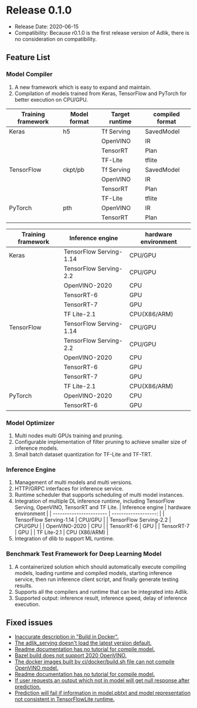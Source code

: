 # Release 0.1.0

- Release Date: 2020-06-15
- Compatibility: Because r0.1.0 is the first release version of Adlik, there is no consideration on compatibility.

## Feature List

### Model Compiler

1. A new framework which is easy to expand and maintain.
2. Compilation of models trained from Keras, TensorFlow and PyTorch for better execution on CPU/GPU.

| Training framework | Model format | Target runtime | compiled format |
| ------------------ | ------------ | -------------- | --------------- |
| Keras              | h5           | Tf Serving     | SavedModel      |
|                    |              | OpenVINO       | IR              |
|                    |              | TensorRT       | Plan            |
|                    |              | TF-Lite        | tflite          |
| TensorFlow         | ckpt/pb      | Tf Serving     | SavedModel      |
|                    |              | OpenVINO       | IR              |
|                    |              | TensorRT       | Plan            |
|                    |              | TF-Lite        | tflite          |
| PyTorch            | pth          | OpenVINO       | IR              |
|                    |              | TensorRT       | Plan            |

| Training framework | Inference engine        | hardware environment |
| ------------------ | ----------------------- | -------------------- |
| Keras              | TensorFlow Serving-1.14 | CPU/GPU              |
|                    | TensorFlow Serving-2.2  | CPU/GPU              |
|                    | OpenVINO-2020           | CPU                  |
|                    | TensorRT-6              | GPU                  |
|                    | TensorRT-7              | GPU                  |
|                    | TF Lite-2.1             | CPU(X86/ARM)         |
| TensorFlow         | TensorFlow Serving-1.14 | CPU/GPU              |
|                    | TensorFlow Serving-2.2  | CPU/GPU              |
|                    | OpenVINO-2020           | CPU                  |
|                    | TensorRT-6              | GPU                  |
|                    | TensorRT-7              | GPU                  |
|                    | TF Lite-2.1             | CPU(X86/ARM)         |
| PyTorch            | OpenVINO-2020           | CPU                  |
|                    | TensorRT-6              | GPU                  |

### Model Optimizer

1. Multi nodes multi GPUs training and pruning.
2. Configurable implementation of filter pruning to achieve smaller size of inference models.
3. Small batch dataset quantization for TF-Lite and TF-TRT.

### Inference Engine

1. Management of multi models and multi versions.
2. HTTP/GRPC interfaces for inference service.
3. Runtime scheduler that supports scheduling of multi model instances.
4. Integration of multiple DL inference runtime, including TensorFlow Serving, OpenVINO, TensorRT and TF Lite.
   | Inference engine        | hardware environment |
   | ----------------------- | -------------------: |
   | TensorFlow Serving-1.14 |              CPU/GPU |
   | TensorFlow Serving-2.2  |              CPU/GPU |
   | OpenVINO-2020           |                  CPU |
   | TensorRT-6              |                  GPU |
   | TensorRT-7              |                  GPU |
   | TF Lite-2.1             |        CPU (X86/ARM) |
5. Integration of dlib to support ML runtime.

### Benchmark Test Framework for Deep Learning Model

1. A containerized solution which should automatically execute compiling models, loading runtime and compiled
   models, starting inference service, then run inference client script, and finally generate testing results.
2. Supports all the compilers and runtime that can be integrated into Adlik.
3. Supported output: inference result, inference speed, delay of inference execution.

## Fixed issues

- [Inaccurate description in "Build in Docker".](https://github.com/Adlik/Adlik/issues/34)
- [The adlik_serving doesn't load the latest version default.](https://github.com/Adlik/Adlik/issues/59)
- [Readme documentation has no tutorial for compile model.](https://github.com/Adlik/Adlik/issues/99)
- [Bazel build does not support 2020 OpenVINO.](https://github.com/Adlik/Adlik/issues/82)
- [The docker images built by ci/docker/build.sh file can not compile OpenVINO model.](https://github.com/Adlik/Adlik/issues/88)
- [Readme documentation has no tutorial for compile model.](https://github.com/Adlik/Adlik/issues/99)
- [If user requests an output which not in model will get null response after prediction.](https://github.com/Adlik/Adlik/issues/108)
- [Prediction will fail if information in model.pbtxt and model representation not consistent in TensorFlowLite runtime.](https://github.com/Adlik/Adlik/issues/136)
